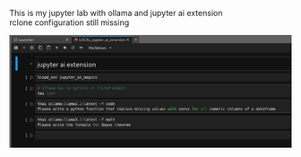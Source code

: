 This is my jupyter lab with ollama and jupyter ai extension    
  rclone configuration still missing

![Alt text](pictures/ai_jupyterlab.png)


